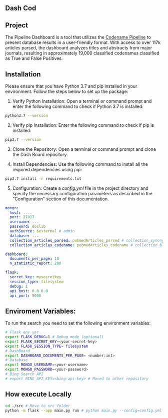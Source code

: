 ## Dash Cod


## Project

The Pipeline Dashboard is a tool that utilizes the [Codename Pipeline]() to present database results in a user-friendly format. With access to over 117k articles parsed, the dashboard analyzes titles and abstracts from major journals, resulting in approximately 19,000 classified codenames classified as True and False Positives. 

## Installation
Please ensure that you have Python 3.7 and pip installed in your environment. Follow the steps below to set up the package:

1. Verify Python Installation: Open a terminal or command prompt and enter the following command to check if Python 3.7 is installed:

```bash
python3.7 --version
```

2. Verify pip Installation: Enter the following command to check if pip is installed:

```bash
pip3.7 --version
```

3. Clone the Repository: Open a terminal or command prompt and clone the Dash Board repository.

4. Install Dependencies: Use the following command to install all the required dependencies using pip:

```bash
pip3.7 install -r requirements.txt
```

5. Configuration: Create a *config.yml* file in the project directory and specify the necessary configuration parameters as described in the "Configuration" section of this documentation.

```yml
mongo:
  host: ....
  port: 27017
  username: ...
  password: doclib
  authSource: $external # admin
  database: ...
  collection_articles_parsed: pubmedArticles_parsed # collection_synonyms: pubmedArticles_
  collection_articles_codename: pubmedArticles_codename # collection_blacklist: pubmedArticles_synonyms_blacklist

dashboard:
  documents_per_page: 10
  n_statistic_report: 200

flask:
  secret_key: mysecretkey
  session_type: filesystem
  debug: 1
  api_host: 0.0.0.0
  api_port: 5000
```

## Enviroment Variables:

To run the search you need to set the following environment variables:
```bash
# Flask env var
export FLASK_DEBUG=1 # Debug mode (optional)
export FLASK_SECRET_KEY=<your-secret-key>
export FLASK_SESSION_TYPE= filesystem
# DashBoard
export DASHBOARD_DOCUMENTS_PER_PAGE= <number:int>
# Database
export MONGO_USERNAME=<your-username>
export MONGO_PASSWORD=<your-password>
# Bing Search API
# export BING_API_KEY=<bing-api-key> # Moved to other repository
```

## How execute Locally

```bash
cd ./src # Move to src folder
python -m flask --app main.py run # python main.py --config=config.yml # 
```

